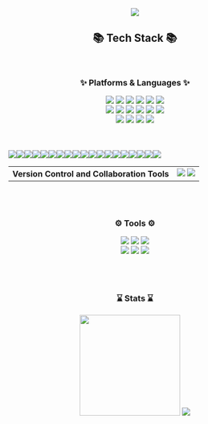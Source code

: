 <p align='center'>
    <img src="https://capsule-render.vercel.app/api?type=waving&color=auto&height=230&section=header&text=Hobe0m%20GitHub!👋🏻&fontSize=70&animation=fadeIn&fontAlignY=38&desc=&descAlignY=51&descAlign=62"/>
</p>

<div align="center">
	<h2>📚 Tech Stack 📚</h2> 
</div>
<br/>
<div align="center">
	<h3>✨ Platforms & Languages ✨</h3> 
</div>
<div align="center">
	<div>
		<img src="https://img.shields.io/badge/Java-ED8B00.svg?style=for-the-badge&logo=openjdk&logoColor=white" />
		<img src="https://img.shields.io/badge/HTML5-E34F26?style=for-the-badge&logo=HTML5&logoColor=white" />
		<img src="https://img.shields.io/badge/Css3-1572B6?style=for-the-badge&logo=Css3&logoColor=white" />
		<img src="https://img.shields.io/badge/Sass-CC6699?style=for-the-badge&logo=Sass&logoColor=white" />
		<img src="https://img.shields.io/badge/Javascript-F7DF1E?style=for-the-badge&logo=Javascript&logoColor=white" />
		<img src="https://img.shields.io/badge/Jquery-1572B6?style=for-the-badge&logo=Jquery&logoColor=white" />
	</div>
	<div>
		<img src="https://img.shields.io/badge/Mysql-4479A1?style=for-the-badge&logo=Mysql&logoColor=white" />
		<img src="https://img.shields.io/badge/Spring-6DB33F?style=for-the-badge&logo=Spring&logoColor=white" />
		<img src="https://img.shields.io/badge/SpringBoot-6DB33F?style=for-the-badge&logo=SpringBoot&logoColor=white" />
		<img src="https://img.shields.io/badge/Spring Security-6DB33F?style=for-the-badge&logo=Spring Security&logoColor=white">
		<img src="https://img.shields.io/badge/Thymeleaf-005F0F?style=for-the-badge&logo=Thymeleaf&logoColor=white">
		<img src="https://img.shields.io/badge/json-000000?style=for-the-badge&logo=json&logoColor=white" />
	</div>
	<div>
  		<img src="https://img.shields.io/badge/Amazonwebservices-232F3E?style=for-the-badge&logo=Amazonwebservices&logoColor=white" />
		<img src="https://img.shields.io/badge/React-61DAFB?style=for-the-badge&logo=React&logoColor=white" />
		<img src="https://img.shields.io/badge/php.js-777BB4?style=for-the-badge&logo=php&logoColor=white" />
		<img src="https://img.shields.io/badge/Redux.js-764ABC?style=for-the-badge&logo=Redux&logoColor=white" />
	</div>
</div>
<br/>
<br>
<br>
<table>
<tbody>

<tr>
    <!-- Frontend Development -->
    <img src="https://img.shields.io/badge/HTML5-E34F26.svg?style=for-the-badge&logo=html5&logoColor=white" />
    <img src="https://img.shields.io/badge/CSS3-1572B6.svg?style=for-the-badge&logo=css3&logoColor=white" />
    <img src="https://img.shields.io/badge/Sass-CC6699.svg?style=for-the-badge&logo=sass&logoColor=white" />
    <img src="https://img.shields.io/badge/JavaScript-F7DF1E.svg?style=for-the-badge&logo=javascript&logoColor=black" />
    <img src="https://img.shields.io/badge/jQuery-0769AD.svg?style=for-the-badge&logo=jquery&logoColor=white" />
    <img src="https://img.shields.io/badge/React-61DAFB.svg?style=for-the-badge&logo=react&logoColor=white" />
    <img src="https://img.shields.io/badge/Thymeleaf-005F0F.svg?style=for-the-badge&logo=thymeleaf&logoColor=white" />
</tr>

<tr>
    <!-- Backend Development -->
    <img src="https://img.shields.io/badge/Java-ED8B00.svg?style=for-the-badge&logo=java&logoColor=white" />
    <img src="https://img.shields.io/badge/Spring-6DB33F.svg?style=for-the-badge&logo=spring&logoColor=white" />
    <img src="https://img.shields.io/badge/Spring%20Boot-6DB33F.svg?style=for-the-badge&logo=spring-boot&logoColor=white" />
    <img src="https://img.shields.io/badge/Spring%20Security-6DB33F.svg?style=for-the-badge&logo=spring-security&logoColor=white" />
    <img src="https://img.shields.io/badge/MySQL-4479A1.svg?style=for-the-badge&logo=mysql&logoColor=white" />
</tr>

<tr>
    <!-- Others -->
    <img src="https://img.shields.io/badge/JSON-000000.svg?style=for-the-badge&logo=json&logoColor=white" />
    <img src="https://img.shields.io/badge/AWS-232F3E.svg?style=for-the-badge&logo=amazon-aws&logoColor=white" />
    <img src="https://img.shields.io/badge/PHP.js-777BB4.svg?style=for-the-badge&logo=php&logoColor=white" />
    <img src="https://img.shields.io/badge/Redux-764ABC.svg?style=for-the-badge&logo=redux&logoColor=white" />
</tr>

<tr>
    <!-- Development Tools -->
    <img src="https://img.shields.io/badge/IntelliJ%20IDEA-000000.svg?style=for-the-badge&logo=intellij-idea&logoColor=white" />
    <img src="https://img.shields.io/badge/Visual%20Studio%20Code-007ACC.svg?style=for-the-badge&logo=visual-studio-code&logoColor=white" />
    <img src="https://img.shields.io/badge/Apache%20Tomcat-F8DC75.svg?style=for-the-badge&logo=apache&logoColor=black" />
</tr>

<tr>
	<th align="left">Version Control and Collaboration Tools</th>
		<td>
		    <img src="https://img.shields.io/badge/Git-F05032.svg?style=for-the-badge&logo=git&logoColor=white" />
		    <img src="https://img.shields.io/badge/GitHub-181717.svg?style=for-the-badge&logo=github&logoColor=white" />
			</td>
		</tr>
	</tbody>
</table>
<br>
<br>

<div align="center">
	<h3>⚙️ Tools ⚙️</h3> 
</div>
<div align="center">
	<div>
  		<img src="https://img.shields.io/badge/IntellijIDEA-000000?style=for-the-badge&logo=IntellijIDEA&logoColor=white" />
		<img src="https://img.shields.io/badge/VisualStudioCode-007ACC?style=for-the-badge&logo=VisualStudioCode&logoColor=white" />
		<img src="https://img.shields.io/badge/Apachetomcat-F8DC75?style=for-the-badge&logo=Apachetomcat&logoColor=white" />
	</div>
	<div>
		<img src="https://img.shields.io/badge/GitLab-FC6D26?style=for-the-badge&logo=GitLab&logoColor=white" />
		<img src="https://img.shields.io/badge/Git.js-F05032?style=for-the-badge&logo=Git&logoColor=white" />
		<img src="https://img.shields.io/badge/GitHub.js-181717?style=for-the-badge&logo=GitHub&logoColor=white" />
	</div>
</div>
<br/>
<br/>
<br/>
<div align="center">
	<h3> ⌛️ Stats ⌛️ </h2> 
</div>
<div align="center">
	<div>
<!-- 		<img src="https://github-readme-stats.vercel.app/api/top-langs/?username=hobe0m&layout=compact"><br><br>
		<img src="https://github-readme-stats.vercel.app/api?username=hobe0m2&show_icons=true"> -->
<!-- 		<img src="https://github-readme-stats.vercel.app/api?username=hobe0m&show_icons=true&theme=dracula"> -->
		<img src="https://github-readme-stats.vercel.app/api?username=hobe0m&show_icons=true&theme=solarized-light" height="200">
		<img src="https://github-readme-stats.vercel.app/api/top-langs/?username=anuraghazra&layout=compact&theme=solarized-light">
	</div>
</div>
<br/>
<br/>
<br/>
<br/>
<!-- <div align="center">
	<img src="https://capsule-render.vercel.app/api?type=waving&color=auto&height=200&section=footer">
</div> —>
